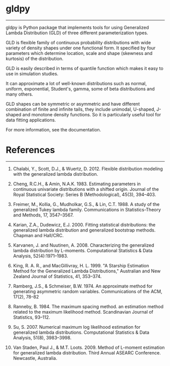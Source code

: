 # gldpy

_______

gldpy is Python package that implements  tools for using Generalized Lambda Distribution (GLD) of three different parameterization types.

GLD is flexible family of continuous probability distributions with wide variety of density shapes under one functional form. It specified by four parameters which determine location, scale and shape (skewness and kurtosis) of the distribution.

GLD is easily described in terms of quantile function which makes it easy to use in simulation studies. 

It can approximate a lot of well-known distributions such as normal, uniform, exponential, Student's, gamma, some of beta distributions and many others. 

GLD shapes can be symmetric or asymmetric  and have different combination of finite and infinite tails, they include unimodal, U-shaped, J-shaped and monotone density functions. So it is particularly useful tool for data fitting applications.

For more information, see the documentation.

# References

_______

1. Chalabi, Y., Scott, D.J., & Wuertz, D. 2012. Flexible distribution modeling with the generalized lambda distribution.

2. Cheng, R.C.H., & Amin, N.A.K. 1983. Estimating parameters in continuous univariate distributions with a shifted origin. Journal of the Royal Statistical Society: Series B (Methodological), 45(3), 394–403.

3. Freimer, M., Kollia, G., Mudholkar, G.S., & Lin, C.T. 1988. A study of the generalized Tukey lambda family. Communications in Statistics-Theory and Methods, 17, 3547–3567. 

4. Karian, Z.A., Dudewicz, E.J. 2000. Fitting statistical distributions: the generalized lambda distribution and generalized bootstrap methods. Chapman and Hall/CRC.

5. Karvanen, J. and Nuutinen, A. 2008. Characterizing the generalized lambda distribution by L-moments. Computational Statistics & Data Analysis, 52(4):1971–1983. 

6. King, R. A. R., and MacGillivray, H. L. 1999. "A Starship Estimation Method for the Generalized Lambda Distributions," Australian and New Zealand Journal of Statistics, 41, 353–374. 
7.   Ramberg, J.S., & Schmeiser, B.W. 1974. An approximate method for generating asymmetric random variables. Communications of the ACM, 17(2), 78–82   
8.   Ranneby, B. 1984. The maximum spacing method. an estimation method related to the maximum likelihood method. Scandinavian Journal of Statistics, 93–112.
9.   Su, S. 2007. Numerical maximum log likelihood estimation for generalized lambda distributions. Computational Statistics & Data Analysis, 51(8), 3983–3998. 
10.  Van Staden, Paul J., & M.T. Loots. 2009. Method of L-moment estimation for generalized lambda distribution. Third Annual ASEARC Conference. Newcastle, Australia.
